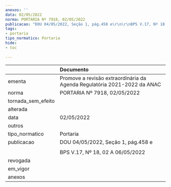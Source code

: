 ```yaml
---
anexos: ''
data: 02/05/2022
norma: PORTARIA Nº 7918, 02/05/2022
publicacao: "DOU 04/05/2022, Seção 1, pág.458 e\r\n\r\nBPS V.17, Nº 18, 02 A 06/05/2022"
tags:
- portaria
tipo_normatico: Portaria
hide: 
- toc 
 
---
```


|                    | Documento                                                                |
|:-------------------|:-------------------------------------------------------------------------|
| ementa             | Promove a revisão extraordinária da Agenda Regulatória 2021-2022 da ANAC |
| norma              | PORTARIA Nº 7918, 02/05/2022                                             |
| tornada_sem_efeito |                                                                          |
| alterada           |                                                                          |
| data               | 02/05/2022                                                               |
| outros             |                                                                          |
| tipo_normatico     | Portaria                                                                 |
| publicacao         | DOU 04/05/2022, Seção 1, pág.458 e                                       |
|                    |                                                                          |
|                    | BPS V.17, Nº 18, 02 A 06/05/2022                                         |
| revogada           |                                                                          |
| em_vigor           |                                                                          |
| anexos             |                                                                          |